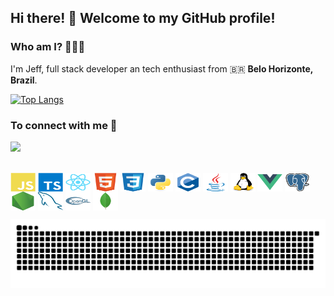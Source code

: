 

## Hi there! 👋 Welcome to my GitHub profile!

### Who am I? 👨🏻‍💻
I'm Jeff, full stack developer an tech enthusiast from 🇧🇷 <b>Belo Horizonte, Brazil</b>.

[![Top Langs](https://github-readme-stats.vercel.app/api/top-langs/?username=jefersonmatheusx&layout=compact)](https://github.com/jefersonmatheusx/github-readme-stats)


### To connect with me 🚀 

<a href="https://www.linkedin.com/in/jeferson-matheus-vieira-530a16b5/" target="_blank"><img src="https://img.shields.io/badge/linkedin-%230077B5.svg?&style=for-the-badge&logo=linkedin&logoColor=white"/></a> 
 <div style="display: inline_block"><br>
  <img align="center" alt="Samuel-Js" height="30" width="40" src="https://raw.githubusercontent.com/devicons/devicon/master/icons/javascript/javascript-plain.svg">
  <img align="center" alt="Samuel-Ts" height="30" width="40" src="https://raw.githubusercontent.com/devicons/devicon/master/icons/typescript/typescript-plain.svg">
  <img align="center" alt="Samuel-React" height="30" width="40" src="https://raw.githubusercontent.com/devicons/devicon/master/icons/react/react-original.svg">
  <img align="center" alt="Samuel-HTML" height="30" width="40" src="https://raw.githubusercontent.com/devicons/devicon/master/icons/html5/html5-original.svg">
  <img align="center" alt="Samuel-CSS" height="30" width="40" src="https://raw.githubusercontent.com/devicons/devicon/master/icons/css3/css3-original.svg">
  <img align="center" alt="Samuel-Python" height="30" width="40" src="https://raw.githubusercontent.com/devicons/devicon/master/icons/python/python-original.svg">
  <img align="center" alt="Samuel-C" height="30" width="40" src="https://github.com/devicons/devicon/blob/master/icons/c/c-original.svg">
  <img align="center" alt="Samuel-Java" height="30" width="40" src="https://github.com/devicons/devicon/blob/master/icons/java/java-original.svg">
  <img align="center" alt="Samuel-Linux" height="30" width="40" src="https://github.com/devicons/devicon/blob/master/icons/linux/linux-original.svg">
  <img align="center" alt="Samuel-VueJs" height="30" width="40" src="https://github.com/devicons/devicon/blob/master/icons/vuejs/vuejs-original.svg">
  <img align="center" alt="Samuel-SQL" height="30" width="40" src="https://github.com/devicons/devicon/blob/master/icons/postgresql/postgresql-original.svg">
  <img align="center" alt="Samuel-Node" height="30" width="40" src="https://github.com/devicons/devicon/blob/master/icons/nodejs/nodejs-original.svg">
  <img align="center" alt="Samuel-MySQL" height="30" width="40" src="https://github.com/devicons/devicon/blob/master/icons/mysql/mysql-original.svg">
  <img align="center" alt="Samuel-OpenGL" height="30" width="40" src="https://github.com/devicons/devicon/blob/master/icons/opengl/opengl-original.svg">
  <img align="center" alt="Samuel-MongoDB" height="30" width="40" src="https://github.com/devicons/devicon/blob/master/icons/mongodb/mongodb-original.svg">
</div>

![Snake animation](https://github.com/jefersonmatheusx/jefersonmatheusx/blob/output/github-contribution-grid-snake.svg)

<!--
**jefersonmatheusx/jefersonmatheusx** is a ✨ _special_ ✨ repository because its `README.md` (this file) appears on your GitHub profile.

Here are some ideas to get you started:

- 🔭 I’m currently working on ...
- 🌱 I’m currently learning ...
- 👯 I’m looking to collaborate on ...
- 🤔 I’m looking for help with ...
- 💬 Ask me about ...
- 📫 How to reach me: ...
- 😄 Pronouns: ...
- ⚡ Fun fact: ...
-->
